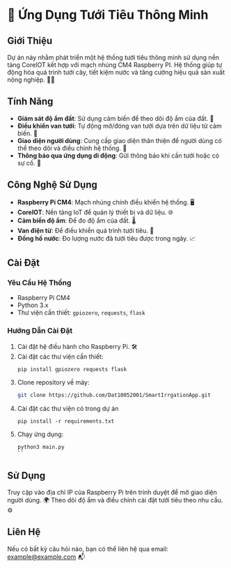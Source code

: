 # 🌱 Ứng Dụng Tưới Tiêu Thông Minh

## Giới Thiệu
Dự án này nhằm phát triển một hệ thống tưới tiêu thông minh sử dụng nền tảng CoreIOT kết hợp với mạch nhúng CM4 Raspberry PI. Hệ thống giúp tự động hóa quá trình tưới cây, tiết kiệm nước và tăng cường hiệu quả sản xuất nông nghiệp. 🌿💧

## Tính Năng
- **Giám sát độ ẩm đất**: Sử dụng cảm biến để theo dõi độ ẩm của đất. 🌾
- **Điều khiển van tưới**: Tự động mở/đóng van tưới dựa trên dữ liệu từ cảm biến. 🔄
- **Giao diện người dùng**: Cung cấp giao diện thân thiện để người dùng có thể theo dõi và điều chỉnh hệ thống. 📱
- **Thông báo qua ứng dụng di động**: Gửi thông báo khi cần tưới hoặc có sự cố. 📧

## Công Nghệ Sử Dụng
- **Raspberry Pi CM4**: Mạch nhúng chính điều khiển hệ thống. 🖥️
- **CoreIOT**: Nền tảng IoT để quản lý thiết bị và dữ liệu. 🌐
- **Cảm biến độ ẩm**: Để đo độ ẩm của đất. 🌡️
- **Van điện từ**: Để điều khiển quá trình tưới tiêu. 🚰
- **Đồng hồ nước**: Đo lượng nước đã tưới tiêu được trong ngày. 📈

## Cài Đặt
### Yêu Cầu Hệ Thống
- Raspberry Pi CM4
- Python 3.x 
- Thư viện cần thiết: `gpiozero`, `requests`, `flask`

### Hướng Dẫn Cài Đặt
1. Cài đặt hệ điều hành cho Raspberry Pi. 🛠️
2. Cài đặt các thư viện cần thiết:
   ```bash
   pip install gpiozero requests flask
   ```
3. Clone repository về máy:
   ```bash
   git clone https://github.com/Dat10052001/SmartIrrgationApp.git
   ```
4. Cài đặt các thư viện có trong dự án
   ```
   pip install -r requirements.txt
   ```
5. Chạy ứng dụng:
   ```bash
   python3 main.py
   ``
   ```
## Sử Dụng
Truy cập vào địa chỉ IP của Raspberry Pi trên trình duyệt để mở giao diện người dùng. 🌍
Theo dõi độ ẩm và điều chỉnh cài đặt tưới tiêu theo nhu cầu. ⚙️

## Liên Hệ
Nếu có bất kỳ câu hỏi nào, bạn có thể liên hệ qua email: example@example.com 📬
